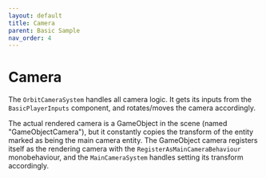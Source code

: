 ```yaml
---
layout: default
title: Camera
parent: Basic Sample
nav_order: 4
---
```


# Camera

The `OrbitCameraSystem` handles all camera logic. It gets its inputs from the `BasicPlayerInputs` component, and rotates/moves the camera accordingly.

The actual rendered camera is a GameObject in the scene (named "GameObjectCamera"), but it constantly copies the transform of the entity marked as being the main camera entity. The GameObject camera registers itself as the rendering camera with the `RegisterAsMainCameraBehaviour` monobehaviour, and the `MainCameraSystem` handles setting its transform accordingly. 
